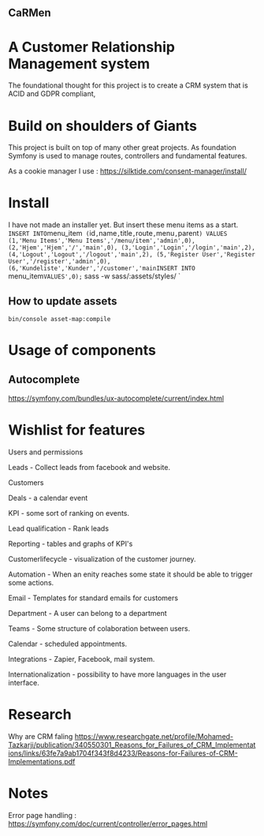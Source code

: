 ## CaRMen
# A Customer Relationship Management system
The foundational thought for this project is to create a CRM system that is ACID and GDPR compliant,

# Build on shoulders of Giants
This project is built on top of many other great projects. As foundation Symfony is used to manage routes, controllers and fundamental features.

As a cookie manager I use : https://silktide.com/consent-manager/install/

# Install
I have not made an installer yet. But insert these menu items as a start.
` 
INSERT INTO `menu_item` (`id`,`name`,`title`,`route`,`menu`,`parent`) VALUES (1,'Menu Items','Menu Items','/menu/item','admin',0), (2,'Hjem','Hjem','/','main',0), (3,'Login','Login','/login','main',2), (4,'Logout','Logout','/logout','main',2), (5,'Register User','Register User','/register','admin',0), (6,'Kundeliste','Kunder','/customer','mainINSERT INTO `menu_item` VALUES',0);
`
sass -w sass/:assets/styles/
`


## How to update assets
`
bin/console asset-map:compile
`

# Usage of components
## Autocomplete
https://symfony.com/bundles/ux-autocomplete/current/index.html


# Wishlist for features
Users and permissions

Leads - Collect leads from facebook and website.

Customers

Deals - a calendar event

KPI - some sort of ranking on events.

Lead qualification - Rank leads

Reporting - tables and graphs of KPI's

Customerlifecycle - visualization of the customer journey.

Automation - When an enity reaches some state it should be able to trigger some actions.

Email - Templates for standard emails for customers

Department - A user can belong to a department

Teams - Some structure of colaboration between users.

Calendar - scheduled appointments.

Integrations - Zapier, Facebook, mail system.

Internationalization - possibility to have more languages in the user interface.

# Research

Why are CRM faling
https://www.researchgate.net/profile/Mohamed-Tazkarji/publication/340550301_Reasons_for_Failures_of_CRM_Implementations/links/63fe7a9ab1704f343f8d4233/Reasons-for-Failures-of-CRM-Implementations.pdf

# Notes
Error page handling : https://symfony.com/doc/current/controller/error_pages.html
